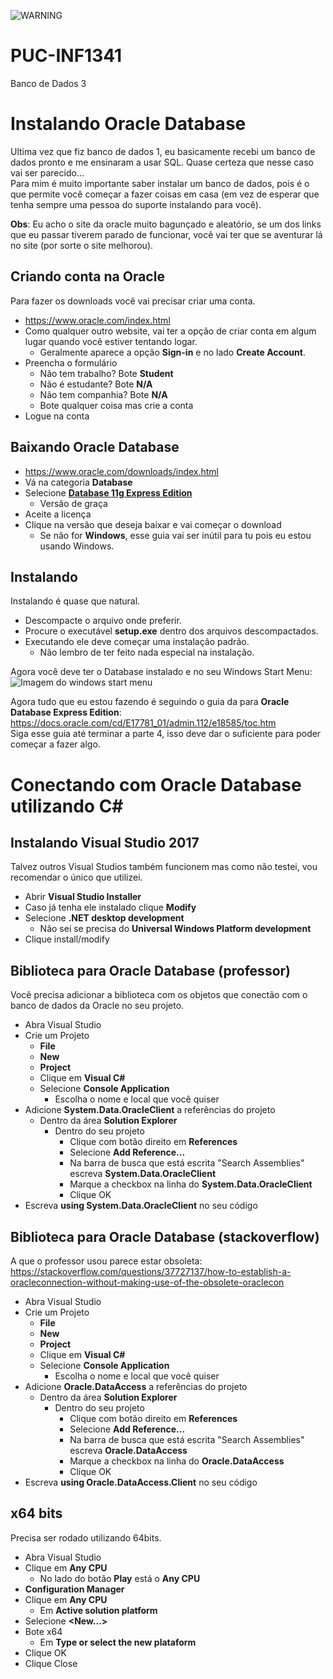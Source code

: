 ![WARNING](WARNING.png)

# PUC-INF1341
Banco de Dados 3

# Instalando Oracle Database
Ultima vez que fiz banco de dados 1, eu basicamente recebi um banco de dados pronto e me ensinaram a usar SQL. Quase certeza que nesse caso vai ser parecido...  
Para mim é muito importante saber instalar um banco de dados, pois é o que permite você começar a fazer coisas em casa (em vez de esperar que tenha sempre uma pessoa do suporte instalando para você).  

**Obs**: Eu acho o site da oracle muito bagunçado e aleatório, se um dos links que eu passar tiverem parado de funcionar, você vai ter que se aventurar lá no site (por sorte o site melhorou).  

## Criando conta na Oracle
Para fazer os downloads você vai precisar criar uma conta.  

* https://www.oracle.com/index.html
* Como qualquer outro website, vai ter a opção de criar conta em algum lugar quando você estiver tentando logar.  
  * Geralmente aparece a opção **Sign-in** e no lado **Create Account**.  
* Preencha o formulário
  * Não tem trabalho? Bote **Student**  
  * Não é estudante? Bote **N/A**  
  * Não tem companhia? Bote **N/A**  
  * Bote qualquer coisa mas crie a conta  
* Logue na conta  

## Baixando Oracle Database
* https://www.oracle.com/downloads/index.html
* Vá na categoria **Database**  
* Selecione [**Database 11g Express Edition**](https://www.oracle.com/technetwork/database/database-technologies/express-edition/downloads/index.html)  
  * Versão de graça  
* Aceite a licença
* Clique na versão que deseja baixar e vai começar o download  
  * Se não for **Windows**, esse guia vai ser inútil para tu pois eu estou usando Windows.

## Instalando
Instalando é quase que natural.  

* Descompacte o arquivo onde preferir.  
* Procure o executável **setup.exe** dentro dos arquivos descompactados.  
* Executando ele deve começar uma instalação padrão.  
  * Não lembro de ter feito nada especial na instalação.  

Agora você deve ter o Database instalado e no seu Windows Start Menu:  
![Imagem do windows start menu](img/DBinstalled.png)  

Agora tudo que eu estou fazendo é seguindo o guia da para **Oracle Database Express Edition**:  
https://docs.oracle.com/cd/E17781_01/admin.112/e18585/toc.htm  
Siga esse guia até terminar a parte 4, isso deve dar o suficiente para poder começar a fazer algo.  

# Conectando com Oracle Database utilizando C#

## Instalando Visual Studio 2017
Talvez outros Visual Studios também funcionem mas como não testei, vou recomendar o único que utilizei.  
* Abrir **Visual Studio Installer**
* Caso já tenha ele instalado clique **Modify**
* Selecione **.NET desktop development**
  * Não sei se precisa do **Universal Windows Platform development**
* Clique install/modify

## Biblioteca para Oracle Database (professor)
Você precisa adicionar a biblioteca com os objetos que conectão com o banco de dados da Oracle no seu projeto.  
* Abra Visual Studio
* Crie um Projeto
  * **File**
  * **New**
  * **Project**
  * Clique em **Visual C#**
  * Selecione **Console Application**
    * Escolha o nome e local que você quiser
* Adicione **System.Data.OracleClient** a referências do projeto
  * Dentro da área **Solution Explorer**
    * Dentro do seu projeto
      * Clique com botão direito em **References**
      * Selecione **Add Reference...**
      * Na barra de busca que está escrita "Search Assemblies" escreva **System.Data.OracleClient**
      * Marque a checkbox na linha do **System.Data.OracleClient**
      * Clique OK
* Escreva **using System.Data.OracleClient** no seu código

## Biblioteca para Oracle Database (stackoverflow)
A que o professor usou parece estar obsoleta:  
https://stackoverflow.com/questions/37727137/how-to-establish-a-oracleconnection-without-making-use-of-the-obsolete-oraclecon  
* Abra Visual Studio
* Crie um Projeto
  * **File**
  * **New**
  * **Project**
  * Clique em **Visual C#**
  * Selecione **Console Application**
    * Escolha o nome e local que você quiser
* Adicione **Oracle.DataAccess** a referências do projeto
  * Dentro da área **Solution Explorer**
    * Dentro do seu projeto
      * Clique com botão direito em **References**
      * Selecione **Add Reference...**
      * Na barra de busca que está escrita "Search Assemblies" escreva **Oracle.DataAccess**
      * Marque a checkbox na linha do **Oracle.DataAccess**
      * Clique OK
* Escreva **using Oracle.DataAccess.Client** no seu código

## x64 bits
Precisa ser rodado utilizando 64bits.  
* Abra Visual Studio
* Clique em **Any CPU**
  * No lado do botão **Play** está o **Any CPU**
* **Configuration Manager**
* Clique em **Any CPU**
  * Em **Active solution platform**
* Selecione **<New...>**
* Bote x64
  * Em **Type or select the new plataform**
* Clique OK
* Clique Close


